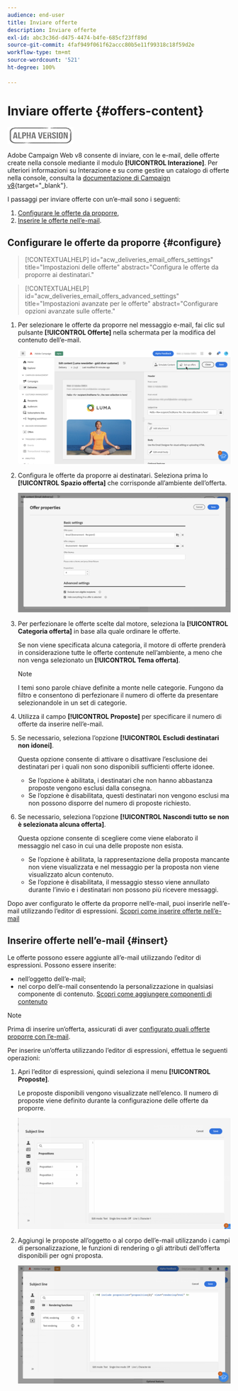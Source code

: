 ```yaml
---
audience: end-user
title: Inviare offerte
description: Inviare offerte
exl-id: abc3c36d-d475-4474-b4fe-685cf23ff89d
source-git-commit: 4faf949f061f62accc80b5e11f99318c18f59d2e
workflow-type: tm+mt
source-wordcount: '521'
ht-degree: 100%

---
```


# Inviare offerte {#offers-content}

![](../assets/do-not-localize/badge.png)

Adobe Campaign Web v8 consente di inviare, con le e-mail, delle offerte create nella console mediante il modulo **[!UICONTROL Interazione]**. Per ulteriori informazioni su Interazione e su come gestire un catalogo di offerte nella console, consulta la [documentazione di Campaign v8](https://experienceleague.adobe.com/docs/campaign/campaign-v8/offers/interaction.html?lang=it){target="_blank"}.

I passaggi per inviare offerte con un’e-mail sono i seguenti:

1. [Configurare le offerte da proporre](#configure),
1. [Inserire le offerte nell’e-mail](#insert).

## Configurare le offerte da proporre {#configure}

>[!CONTEXTUALHELP]
>id="acw_deliveries_email_offers_settings"
>title="Impostazioni delle offerte"
>abstract="Configura le offerte da proporre ai destinatari."

>[!CONTEXTUALHELP]
>id="acw_deliveries_email_offers_advanced_settings"
>title="Impostazioni avanzate per le offerte"
>abstract="Configurare opzioni avanzate sulle offerte."

1. Per selezionare le offerte da proporre nel messaggio e-mail, fai clic sul pulsante **[!UICONTROL Offerte]** nella schermata per la modifica del contenuto dell’e-mail.

   ![](assets/setup-offers.png)

1. Configura le offerte da proporre ai destinatari. Seleziona prima lo **[!UICONTROL Spazio offerta]** che corrisponde all’ambiente dell’offerta.

   ![](assets/create-content-offers.png)

1. Per perfezionare le offerte scelte dal motore, seleziona la **[!UICONTROL Categoria offerta]** in base alla quale ordinare le offerte.

   Se non viene specificata alcuna categoria, il motore di offerte prenderà in considerazione tutte le offerte contenute nell’ambiente, a meno che non venga selezionato un **[!UICONTROL Tema offerta]**.

   >[!NOTE]
   >
   >I temi sono parole chiave definite a monte nelle categorie. Fungono da filtro e consentono di perfezionare il numero di offerte da presentare selezionandole in un set di categorie.

1. Utilizza il campo **[!UICONTROL Proposte]** per specificare il numero di offerte da inserire nell’e-mail.

1. Se necessario, seleziona l’opzione **[!UICONTROL Escludi destinatari non idonei]**.

   Questa opzione consente di attivare o disattivare l’esclusione dei destinatari per i quali non sono disponibili sufficienti offerte idonee.

   * Se l’opzione è abilitata, i destinatari che non hanno abbastanza proposte vengono esclusi dalla consegna.
   * Se l’opzione è disabilitata, questi destinatari non vengono esclusi ma non possono disporre del numero di proposte richiesto.

1. Se necessario, seleziona l’opzione **[!UICONTROL Nascondi tutto se non è selezionata alcuna offerta]**.

   Questa opzione consente di scegliere come viene elaborato il messaggio nel caso in cui una delle proposte non esista.

   * Se l’opzione è abilitata, la rappresentazione della proposta mancante non viene visualizzata e nel messaggio per la proposta non viene visualizzato alcun contenuto.
   * Se l’opzione è disabilitata, il messaggio stesso viene annullato durante l’invio e i destinatari non possono più ricevere messaggi.

Dopo aver configurato le offerte da proporre nell’e-mail, puoi inserirle nell’e-mail utilizzando l’editor di espressioni. [Scopri come inserire offerte nell’e-mail](#insert)

## Inserire offerte nell’e-mail {#insert}

Le offerte possono essere aggiunte all’e-mail utilizzando l’editor di espressioni. Possono essere inserite:

* nell’oggetto dell’e-mail;
* nel corpo dell’e-mail consentendo la personalizzazione in qualsiasi componente di contenuto. [Scopri come aggiungere componenti di contenuto](content-components.md)

>[!NOTE]
>
>Prima di inserire un’offerta, assicurati di aver [configurato quali offerte proporre con l’e-mail](#configure).

Per inserire un’offerta utilizzando l’editor di espressioni, effettua le seguenti operazioni:

1. Apri l’editor di espressioni, quindi seleziona il menu **[!UICONTROL Proposte]**.

   Le proposte disponibili vengono visualizzate nell’elenco. Il numero di proposte viene definito durante la configurazione delle offerte da proporre.

   ![](assets/offer-insertion.png)

1. Aggiungi le proposte all’oggetto o al corpo dell’e-mail utilizzando i campi di personalizzazione, le funzioni di rendering o gli attributi dell’offerta disponibili per ogni proposta.

   ![](assets/offer-inserted.png)
